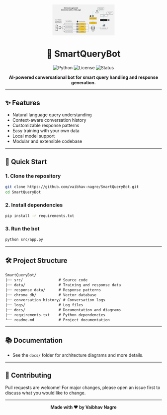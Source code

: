 <p align="center">
  <img src="docs/HTML-rag-diagram.jpg" alt="SmartQueryBot Logo" width="200"/>
</p>

<h1 align="center">🤖 SmartQueryBot</h1>

<p align="center">
  <img src="https://img.shields.io/badge/Python-3.8%2B-blue?logo=python" alt="Python">
  <img src="https://img.shields.io/badge/License-MIT-green" alt="License">
  <img src="https://img.shields.io/badge/Status-Active-brightgreen" alt="Status">
</p>

<p align="center">
  <b>AI-powered conversational bot for smart query handling and response generation.</b>
</p>

---

## ✨ Features

- Natural language query understanding
- Context-aware conversation history
- Customizable response patterns
- Easy training with your own data
- Local model support
- Modular and extensible codebase

---

## 🚀 Quick Start

### 1. Clone the repository

```bash
git clone https://github.com/vaibhav-nagre/SmartQueryBot.git
cd SmartQueryBot
```

### 2. Install dependencies

```bash
pip install -r requirements.txt
```

### 3. Run the bot

```bash
python src/app.py
```

---

## 🛠️ Project Structure

```
SmartQueryBot/
├── src/                # Source code
├── data/               # Training and response data
├── response_data/      # Response patterns
├── chroma_db/          # Vector database
├── conversation_history/ # Conversation logs
├── logs/               # Log files
├── docs/               # Documentation and diagrams
├── requirements.txt    # Python dependencies
└── readme.md           # Project documentation
```

---

## 📚 Documentation

- See the `docs/` folder for architecture diagrams and more details.

---

## 🤝 Contributing

Pull requests are welcome! For major changes, please open an issue first to discuss what you would like to change.

---

<p align="center">
  <b>Made with ❤️ by Vaibhav Nagre</b>
</p>
